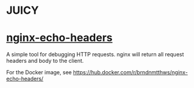 # JUICY

# [nginx-echo-headers](https://requestheaders.diddyinc.com/)

A simple tool for debugging HTTP requests. nginx will return all request headers and body to the client.

For the Docker image, see https://hub.docker.com/r/brndnmtthws/nginx-echo-headers/
